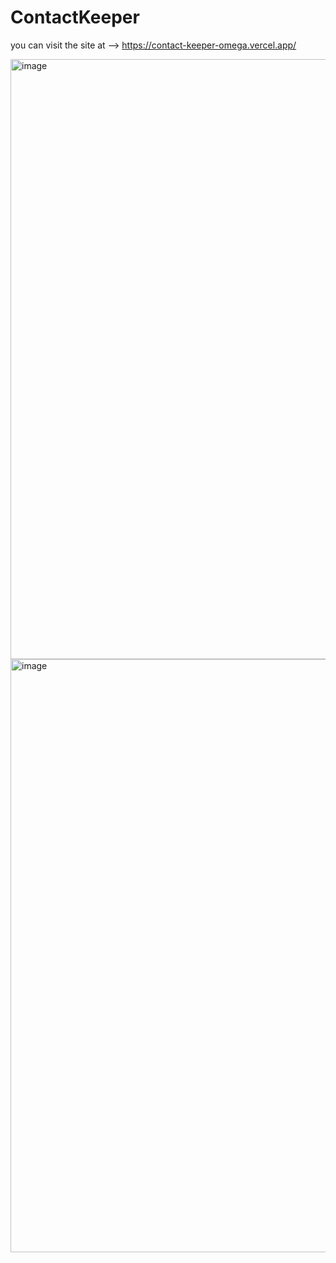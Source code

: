 # ContactKeeper

you can visit the site at --> https://contact-keeper-omega.vercel.app/

<img width="960" alt="image" src="https://github.com/nileshpratap/ContactKeeper/assets/78169856/19cae66a-435a-45ce-a3ec-ef7e239c9e9e">
<img width="949" alt="image" src="https://github.com/nileshpratap/ContactKeeper/assets/78169856/f57b4faf-f417-41dc-b78f-308fc9411ffa">
